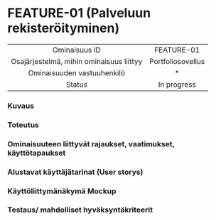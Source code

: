 # FEATURE-01 (Palveluun rekisteröityminen)

| | |
|:-:|:-:|
| Ominaisuus ID | FEATURE-01 |
| Osajärjestelmä, mihin ominaisuus liittyy | Portfoliosovellus |
| Ominaisuuden vastuuhenkilö | * |
| Status | In progress |  


### Kuvaus  

### Toteutus  

### Ominaisuuteen liittyvät rajaukset, vaatimukset, käyttötapaukset  

### Alustavat käyttäjätarinat (User storys)  

### Käyttöliittymänäkymä Mockup  

### Testaus/ mahdolliset hyväksyntäkriteerit
